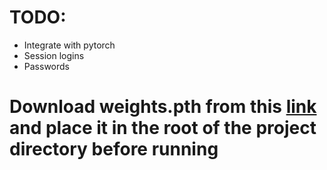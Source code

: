 # TODO:
- Integrate with pytorch
- Session logins
- Passwords

# Download weights.pth from this [link](https://drive.google.com/open?id=16fTx2CFWCI82DWMBfqK7Oszuc1dK3KzZ) and place it in the root of the project directory before running
